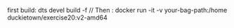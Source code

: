 first build: dts devel build -f //
Then : docker run -it -v your-bag-path:/home duckietown/exercise20:v2-amd64
